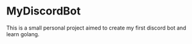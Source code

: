 # MyDiscordBot
This is a small personal project aimed to create my first discord bot and learn golang.
